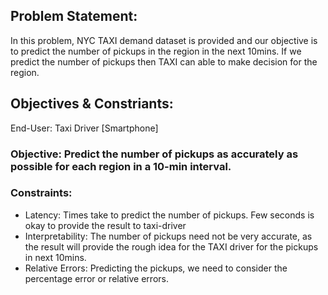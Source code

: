 ## Problem Statement: 
In this problem, NYC TAXI demand dataset is provided and our objective is to predict the number of pickups in the region in the next 10mins. If we predict the number of pickups then TAXI can able to make decision for the region.

## Objectives & Constriants:
End-User: Taxi Driver [Smartphone]

### Objective: Predict the number of pickups as accurately as possible for each region in a 10-min interval.

### Constraints: 
-  Latency: Times take to predict the number of pickups. Few seconds is okay to provide the result to taxi-driver
-  Interpretability: The number of pickups need not be very accurate, as the result will provide the rough idea for the TAXI driver for the pickups in next 10mins.
-  Relative Errors: Predicting the pickups, we need to consider the percentage error or relative errors.



